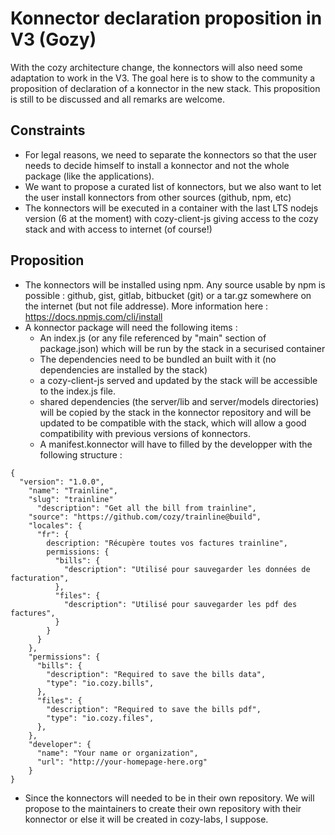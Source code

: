 # Konnector declaration proposition in V3 (Gozy)

With the cozy architecture change, the konnectors will also need some adaptation to work in the V3. The goal here is to show
to the community a proposition of declaration of a konnector in the new stack. This proposition is still to be discussed and all
remarks are welcome.

## Constraints

- For legal reasons, we need to separate the konnectors so that the user needs to decide himself to install a konnector
  and not the whole package (like the applications).
- We want to propose a curated list of konnectors, but we also want to let the user install konnectors from other
  sources (github, npm, etc)
- The konnectors will be executed in a container with the last LTS nodejs version (6 at the moment) with cozy-client-js giving access to the cozy stack and with access to internet (of course!)

## Proposition

 - The konnectors will be installed using npm. Any source usable by npm is possible : github, gist, gitlab, bitbucket (git)
   or a tar.gz somewhere on the internet (but not file addresse). More information here : https://docs.npmjs.com/cli/install
 - A konnector package will need the following items :
    - An index.js (or any file referenced by "main" section of package.json) which will be run by the stack in a securised container
    - The dependencies need to be bundled an built with it (no dependencies are installed by the stack)
    - a cozy-client-js served and updated by the stack will be accessible to the index.js file.
    - shared dependencies (the server/lib and server/models directories) will be copied by the stack in the konnector repository
      and will be updated to be compatible with the stack, which will allow a good compatibility with previous versions of
      konnectors.
    - A manifest.konnector will have to filled by the developper with the following structure :

```
{
  "version": "1.0.0",
    "name": "Trainline",
    "slug": "trainline"
      "description": "Get all the bill from trainline",
    "source": "https://github.com/cozy/trainline@build",
    "locales": {
      "fr": {
        description: "Récupère toutes vos factures trainline",
        permissions: {
          "bills": {
            "description": "Utilisé pour sauvegarder les données de facturation",
          },
          "files": {
            "description": "Utilisé pour sauvegarder les pdf des factures",
          }
        }
      }
    },
    "permissions": {
      "bills": {
        "description": "Required to save the bills data",
        "type": "io.cozy.bills",
      },
      "files": {
        "description": "Required to save the bills pdf",
        "type": "io.cozy.files",
      },
    },
    "developer": {
      "name": "Your name or organization",
      "url": "http://your-homepage-here.org"
    }
}
```

 - Since the konnectors will needed to be in their own repository. We will propose to the maintainers to create their own repository with
 their konnector or else it will be created in cozy-labs, I suppose.



